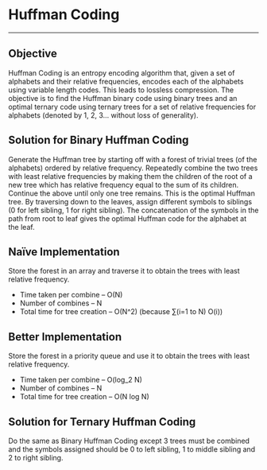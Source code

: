 Huffman Coding
==============

---------------------

Objective
---------

Huffman Coding is an entropy encoding algorithm that, given a set of alphabets and their relative frequencies, encodes each of the alphabets using variable length codes. This leads to lossless compression. The objective is to find the Huffman binary code using binary trees and an optimal ternary code using ternary trees for a set of relative frequencies for alphabets (denoted by 1, 2, 3… without loss of generality).

Solution for Binary Huffman Coding
----------------------------------

Generate the Huffman tree by starting off with a forest of trivial trees (of the alphabets) ordered by relative frequency. Repeatedly combine the two trees with least relative frequencies by making them the children of the root of a new tree which has relative frequency equal to the sum of its children. Continue the above until only one tree remains. This is the optimal Huffman tree. By traversing down to the leaves, assign different symbols to siblings (0 for left sibling, 1 for right sibling). The concatenation of the symbols in the path from root to leaf gives the optimal Huffman code for the alphabet at the leaf.

Naïve Implementation
--------------------
Store the forest in an array and traverse it to obtain the trees with least relative frequency.

+ Time taken per combine – O(N)
+ Number of combines – N
+ Total time for tree creation – O(N^2)    (because ∑(i=1 to N) O(i))

Better Implementation
---------------------

Store the forest in a priority queue and use it to obtain the trees with least relative frequency.

+ Time taken per combine – O(log_2 N)
+ Number of combines – N
+ Total time for tree creation – O(N log N)

Solution for Ternary Huffman Coding
-----------------------------------

Do the same as Binary Huffman Coding except 3 trees must be combined and the symbols assigned should be 0 to left sibling, 1 to middle sibling and 2 to right sibling.